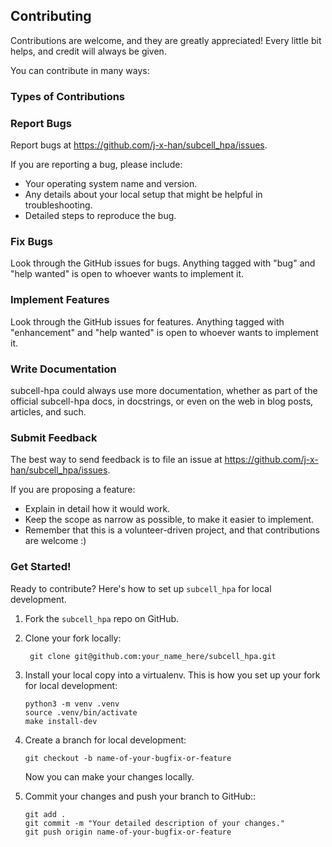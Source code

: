 ## Contributing

Contributions are welcome, and they are greatly appreciated! Every little bit
helps, and credit will always be given.

You can contribute in many ways:

### Types of Contributions

### Report Bugs

Report bugs at https://github.com/j-x-han/subcell_hpa/issues.

If you are reporting a bug, please include:

* Your operating system name and version.
* Any details about your local setup that might be helpful in troubleshooting.
* Detailed steps to reproduce the bug.

### Fix Bugs

Look through the GitHub issues for bugs. Anything tagged with "bug" and "help
wanted" is open to whoever wants to implement it.

### Implement Features

Look through the GitHub issues for features. Anything tagged with "enhancement"
and "help wanted" is open to whoever wants to implement it.

### Write Documentation

subcell-hpa could always use more documentation, whether as part of the
official subcell-hpa docs, in docstrings, or even on the web in blog posts,
articles, and such.

### Submit Feedback

The best way to send feedback is to file an issue at https://github.com/j-x-han/subcell_hpa/issues.

If you are proposing a feature:

* Explain in detail how it would work.
* Keep the scope as narrow as possible, to make it easier to implement.
* Remember that this is a volunteer-driven project, and that contributions
  are welcome :)

### Get Started!

Ready to contribute? Here's how to set up `subcell_hpa` for local development.

1. Fork the `subcell_hpa` repo on GitHub.
2. Clone your fork locally:

    ```
     git clone git@github.com:your_name_here/subcell_hpa.git
    ```

3. Install your local copy into a virtualenv. This is how you set up your fork for local development:
   ``` 
   python3 -m venv .venv
   source .venv/bin/activate
   make install-dev
   ```
4. Create a branch for local development:
    ```
    git checkout -b name-of-your-bugfix-or-feature
    ```
   Now you can make your changes locally.

5. Commit your changes and push your branch to GitHub::
    ```
    git add .
    git commit -m "Your detailed description of your changes."
    git push origin name-of-your-bugfix-or-feature
    ```
